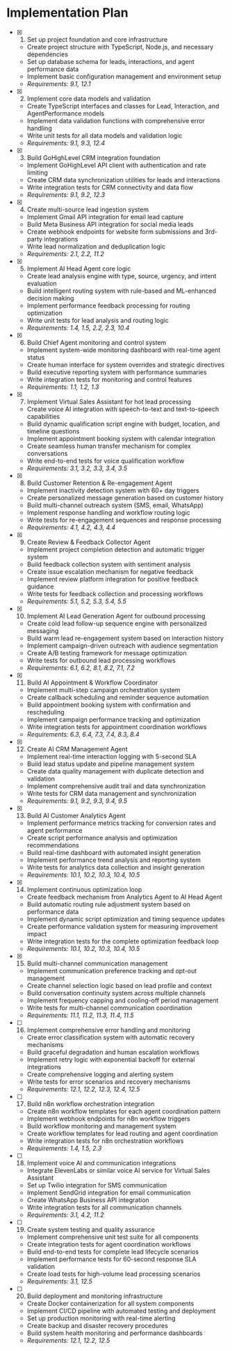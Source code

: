 # Implementation Plan

- [x] 1. Set up project foundation and core infrastructure

  - Create project structure with TypeScript, Node.js, and necessary dependencies
  - Set up database schema for leads, interactions, and agent performance data
  - Implement basic configuration management and environment setup
  - _Requirements: 9.1, 12.1_

- [x] 2. Implement core data models and validation

  - Create TypeScript interfaces and classes for Lead, Interaction, and AgentPerformance models
  - Implement data validation functions with comprehensive error handling
  - Write unit tests for all data models and validation logic
  - _Requirements: 9.1, 9.3, 12.4_

- [x] 3. Build GoHighLevel CRM integration foundation

  - Implement GoHighLevel API client with authentication and rate limiting
  - Create CRM data synchronization utilities for leads and interactions
  - Write integration tests for CRM connectivity and data flow
  - _Requirements: 9.1, 9.2, 12.3_

- [x] 4. Create multi-source lead ingestion system

  - Implement Gmail API integration for email lead capture
  - Build Meta Business API integration for social media leads
  - Create webhook endpoints for website form submissions and 3rd-party integrations
  - Write lead normalization and deduplication logic
  - _Requirements: 2.1, 2.2, 11.2_

- [x] 5. Implement AI Head Agent core logic

  - Create lead analysis engine with type, source, urgency, and intent evaluation
  - Build intelligent routing system with rule-based and ML-enhanced decision making
  - Implement performance feedback processing for routing optimization
  - Write unit tests for lead analysis and routing logic
  - _Requirements: 1.4, 1.5, 2.2, 2.3, 10.4_

- [x] 6. Build Chief Agent monitoring and control system

  - Implement system-wide monitoring dashboard with real-time agent status
  - Create human interface for system overrides and strategic directives
  - Build executive reporting system with performance summaries
  - Write integration tests for monitoring and control features
  - _Requirements: 1.1, 1.2, 1.3_

- [x] 7. Implement Virtual Sales Assistant for hot lead processing

  - Create voice AI integration with speech-to-text and text-to-speech capabilities
  - Build dynamic qualification script engine with budget, location, and timeline questions
  - Implement appointment booking system with calendar integration
  - Create seamless human transfer mechanism for complex conversations
  - Write end-to-end tests for voice qualification workflow
  - _Requirements: 3.1, 3.2, 3.3, 3.4, 3.5_

- [x] 8. Build Customer Retention & Re-engagement Agent

  - Implement inactivity detection system with 60+ day triggers
  - Create personalized message generation based on customer history
  - Build multi-channel outreach system (SMS, email, WhatsApp)
  - Implement response handling and workflow routing logic
  - Write tests for re-engagement sequences and response processing
  - _Requirements: 4.1, 4.2, 4.3, 4.4_

- [x] 9. Create Review & Feedback Collector Agent

  - Implement project completion detection and automatic trigger system
  - Build feedback collection system with sentiment analysis
  - Create issue escalation mechanism for negative feedback
  - Implement review platform integration for positive feedback guidance
  - Write tests for feedback collection and processing workflows
  - _Requirements: 5.1, 5.2, 5.3, 5.4, 5.5_

- [x] 10. Implement AI Lead Generation Agent for outbound processing

  - Create cold lead follow-up sequence engine with personalized messaging
  - Build warm lead re-engagement system based on interaction history
  - Implement campaign-driven outreach with audience segmentation
  - Create A/B testing framework for message optimization
  - Write tests for outbound lead processing workflows
  - _Requirements: 6.1, 6.2, 8.1, 8.2, 7.1, 7.2_

- [x] 11. Build AI Appointment & Workflow Coordinator

  - Implement multi-step campaign orchestration system
  - Create callback scheduling and reminder sequence automation
  - Build appointment booking system with confirmation and rescheduling
  - Implement campaign performance tracking and optimization
  - Write integration tests for appointment coordination workflows
  - _Requirements: 6.3, 6.4, 7.3, 7.4, 8.3, 8.4_

- [x] 12. Create AI CRM Management Agent

  - Implement real-time interaction logging with 5-second SLA
  - Build lead status update and pipeline management system
  - Create data quality management with duplicate detection and validation
  - Implement comprehensive audit trail and data synchronization
  - Write tests for CRM data management and synchronization
  - _Requirements: 9.1, 9.2, 9.3, 9.4, 9.5_

- [x] 13. Build AI Customer Analytics Agent

  - Implement performance metrics tracking for conversion rates and agent performance
  - Create script performance analysis and optimization recommendations
  - Build real-time dashboard with automated insight generation
  - Implement performance trend analysis and reporting system
  - Write tests for analytics data collection and insight generation
  - _Requirements: 10.1, 10.2, 10.3, 10.4, 10.5_

- [x] 14. Implement continuous optimization loop

  - Create feedback mechanism from Analytics Agent to AI Head Agent
  - Build automatic routing rule adjustment system based on performance data
  - Implement dynamic script optimization and timing sequence updates
  - Create performance validation system for measuring improvement impact
  - Write integration tests for the complete optimization feedback loop
  - _Requirements: 10.1, 10.2, 10.3, 10.4, 10.5_

- [x] 15. Build multi-channel communication management

  - Implement communication preference tracking and opt-out management
  - Create channel selection logic based on lead profile and context
  - Build conversation continuity system across multiple channels
  - Implement frequency capping and cooling-off period management
  - Write tests for multi-channel communication coordination
  - _Requirements: 11.1, 11.2, 11.3, 11.4, 11.5_

- [ ] 16. Implement comprehensive error handling and monitoring

  - Create error classification system with automatic recovery mechanisms
  - Build graceful degradation and human escalation workflows
  - Implement retry logic with exponential backoff for external integrations
  - Create comprehensive logging and alerting system
  - Write tests for error scenarios and recovery mechanisms
  - _Requirements: 12.1, 12.2, 12.3, 12.4, 12.5_

- [ ] 17. Build n8n workflow orchestration integration

  - Create n8n workflow templates for each agent coordination pattern
  - Implement webhook endpoints for n8n workflow triggers
  - Build workflow monitoring and management system
  - Create workflow templates for lead routing and agent coordination
  - Write integration tests for n8n orchestration workflows
  - _Requirements: 1.4, 1.5, 2.3_

- [ ] 18. Implement voice AI and communication integrations

  - Integrate ElevenLabs or similar voice AI service for Virtual Sales Assistant
  - Set up Twilio integration for SMS communication
  - Implement SendGrid integration for email communication
  - Create WhatsApp Business API integration
  - Write integration tests for all communication channels
  - _Requirements: 3.1, 4.2, 11.2_

- [ ] 19. Create system testing and quality assurance

  - Implement comprehensive unit test suite for all components
  - Create integration tests for agent coordination workflows
  - Build end-to-end tests for complete lead lifecycle scenarios
  - Implement performance tests for 60-second response SLA validation
  - Create load tests for high-volume lead processing scenarios
  - _Requirements: 3.1, 12.5_

- [ ] 20. Build deployment and monitoring infrastructure
  - Create Docker containerization for all system components
  - Implement CI/CD pipeline with automated testing and deployment
  - Set up production monitoring with real-time alerting
  - Create backup and disaster recovery procedures
  - Build system health monitoring and performance dashboards
  - _Requirements: 12.1, 12.2, 12.5_
